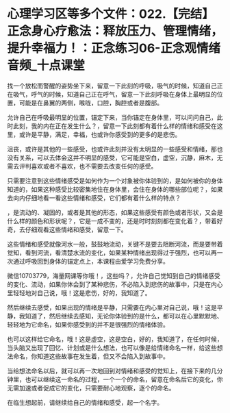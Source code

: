 # 心理学习区等多个文件：022.【完结】正念身心疗愈法：释放压力、管理情绪，提升幸福力！：正念练习06-正念观情绪音频_十点课堂

找一个放松而警醒的姿势坐下来，留意一下此刻的呼吸，吸气的时候，知道自己正在吸气，呼气的时候，知道自己正在呼气，留意一下此刻呼吸在身体上最明显的位置，可能是在鼻翼的两侧，喉咙，口腔，胸腔或者是腹部。

允许自己在呼吸最明显的位置，锚定下来，当你锚定在身体里，可以问问自己，此时此刻，我的内在正在发生什么？，留意一下此刻都有着什么样的情绪和感受在这里，或许是平静，满足，幸福，也或许你感受到的更多的是悲伤。

沮丧，或许是其他的一些感受，也或许此刻并没有太明显的一些感受和情绪，那也没有关系，可以去体会这并不明显的感受，它可能是空白，虚空，沉静，麻木，无需去评判喜欢或者不喜欢，也不需要去改变任何的感受。

只需要注意到这些情绪感受是如何作为一个对象被你体验到的，是如何被你的身体知道的，如果这种感受比较密集地住在身体里，会住在身体的哪些部位呢？，如果去向内仔细地看一看这些情绪和感受，它们都有着什么样的特点？

，是流动的、凝固的，或者是其他的形态，如果这些感受有颜色或者形状，又会是什么样的颜色和形状呢？，它是一成不变的，还是时时刻刻都在变化着？，带着好奇，去仔细观看这些情绪和感受，留意一下。

这些情绪和感受就像河水一般，鼓鼓地流动，关键不是要去阻断河流，而是要带着觉知，看到河流，看清楚水流的变化，如果某种情绪出现得过于强烈，也可以再一次通过呼吸回到身体的锚定点上，本课程由爱学习免费分享。

微信10703779，海量网课等你哦！，这些吗？，允许自己觉知到自己的情绪感受的变化、流动，如果你体会到了某种悲伤，不必陷入到悲伤的故事中，只是在内心里轻轻地对自己说，哦！这是悲伤，好的，我知道了。

然后继续去感受，如果出现的情绪是平静，只需要在内心里对自己说，哦！这是平静，我知道了，然后继续去感知，无论你体验到的是什么，都可以在心里默默地、轻轻地为它命名，如果你感受到的并不是很强烈的情绪体验。

也可以这样给它命名，哦！这是虚空，这是空白，好的，我知道了，在任何时候，当头脑又出现了回忆、计划或是什么想法，也可以像是给情绪命名一样，给这些想法命名，你知道这些故事在发生着，但又不会陷入到故事中。

当给想法命名以后，就可以再一次地回到对情绪和感受的觉知上，在接下来的几分钟里，也可以继续这一命名的过程，一个一个的命名，留意在命名后它的变化，你无需加速或者促成它的变化，只需要耐心地观察，逐个的命名。

在临生想起前，请继续给自己的情绪和感受，起一个名字。